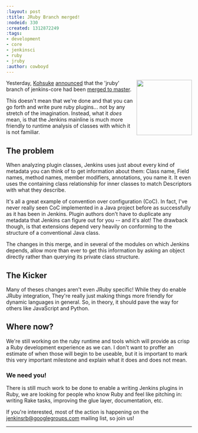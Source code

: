 ```yaml
---
:layout: post
:title: JRuby Branch merged!
:nodeid: 330
:created: 1312872249
:tags:
- development
- core
- jenkinsci
- ruby
- jruby
:author: cowboyd
---
```

<img src="http://agentdero.cachefly.net/continuousblog/jruby.png" align="right" width="150"/> Yesterday, [Kohsuke](http://twitter.com/kohsukekawa) [announced](http://groups.google.com/group/jenkinsrb/msg/32815b1ea917355d) that the 'jruby' branch of jenkins-core had been [merged to master](https://github.com/jenkinsci/jenkins/commit/f6373f7ada14a7914f4ae08b6af4c1b27d343c21).

This doesn't mean that we're done and that you can go forth and write pure ruby plugins... not by any stretch of the imagination. Instead, what it *does* mean, is that the Jenkins mainline is much more friendly to runtime analysis of classes with which it is not familiar.


## The problem

When analyzing plugin classes, Jenkins uses just about every kind of metadata you can think of to get information about them: Class name, Field names, method names, member modifiers, annotations, you name it. It even uses the containing class relationship for inner classes to match Descriptors with what they describe.

It's all a great example of convention over configuration (CoC). In fact, I've never really seen CoC implemented in a Java project before as successfully as it has been in Jenkins. Plugin authors don't have to duplicate any metadata that Jenkins can figure out for you -- and it's alot! The drawback though, is that extensions depend very heavily on conforming to the structure of a conventional Java class.

The changes in this merge, and in several of the modules on which Jenkins depends, allow more than ever to get this information by asking an object directly rather than querying its private class structure.

## The Kicker

Many of theses changes aren't even JRuby specific! While they do enable JRuby integration, They're really just making things more friendly for dynamic languages in general. So, in theory, it should pave the way for others like JavaScript and Python.

## Where now?

We're still working on the ruby runtime and tools which will provide as crisp a Ruby development experience as we can. I don't want to proffer an estimate of when those will begin to be useable, but it is important to mark this very important milestone and explain what it does and does not mean.

### We need you!

There is still much work to be done to enable a writing Jenkins plugins in Ruby, we are looking for people who know Ruby and feel like pitching in: writing Rake tasks, improving the glue layer, documentation, etc.

If you're interested, most of the action is happening on the [jenkinsrb@googlegroups.com](http://groups.google.com/group/jenkinsrb) mailing list, so join us!

----
<!--break-->
